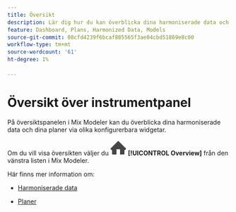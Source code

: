 ```yaml
---
title: Översikt
description: Lär dig hur du kan överblicka dina harmoniserade data och planer i Mix Modeler.
feature: Dashboard, Plans, Harmonized Data, Models
source-git-commit: 08cfd4239f6bcaf885565f3ae04cbd51869e8c00
workflow-type: tm+mt
source-wordcount: '61'
ht-degree: 1%

---
```



# Översikt över instrumentpanel


På översiktspanelen i Mix Modeler kan du överblicka dina harmoniserade data och dina planer via olika konfigurerbara widgetar.

Om du vill visa översikten väljer du ![Startsida](../assets/icons/Home.svg) **[!UICONTROL Overview]** från den vänstra listen i Mix Modeler.

Här finns mer information om:

* [Harmoniserade data](harmonized-data.md)

* [Planer](plans.md)

